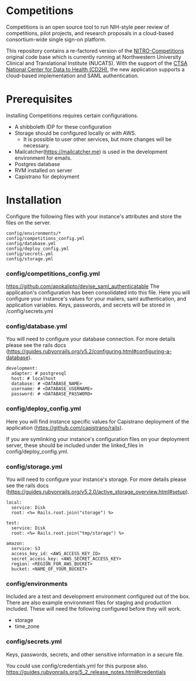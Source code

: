 # Competitions

Competitions is an open source tool to run NIH-style peer review of competitions, pilot projects, and research proposals in a cloud-based consortium-wide single sign-on platform.

This repository contains a re-factored version of the [NITRO-Competitions](https://github.com/NUBIC/nitro-competitions) original code base which is currently running at Northwestern University Clinical and Translational Institute (NUCATS).
With the support of the [CTSA National Center for Data to Health (CD2H)](https://ctsa.ncats.nih.gov/cd2h/), the new application supports a cloud-based implementation and SAML authentication.

# Prerequisites

Installing Competitions requires certain configurations.
  * A shibboleth IDP for these configuration
  * Storage should be configured locally or with AWS.
    - It is possible to user other services, but more changes will be necessary.
  * Mailcatcher(https://mailcatcher.me) is used in the development environment for emails.
  * Postgres database
  * RVM installed on server
  * Capistrano for deployment

# Installation

Configure the following files with your instance's attributes and store the files on the server.

```
config/environments/*
config/competitions_config.yml
config/database.yml
config/deploy_config.yml
config/secrets.yml
config/storage.yml
```

### config/competitions_config.yml
https://github.com/apokalipto/devise_saml_authenticatable
The application's configuration has been consolidated into this file. Here you will configure your instance's values for your mailers, saml authentication, and application variables. Keys, passwords, and secrets will be stored in /config/secrets.yml

### config/database.yml
You will need to configure your database connection. For more details please see the rails docs (https://guides.rubyonrails.org/v5.2/configuring.html#configuring-a-database).
```
development:
  adapter: # postgresql
  host: # localhost
  database: # <DATABASE_NAME>
  username: # <DATABASE_USERNAME>
  password: # <DATABASE_PASSWORD>
```

### config/deploy_config.yml

Here you will find instance specific values for Capistrano deployment of the application (https://github.com/capistrano/rails).

If you are symlinking your instance's configuration files on your deployment server, these should be included under the linked_files in config/deploy_config.yml.

### config/storage.yml
You will need to configure your instance's storage. For more details please see the rails docs (https://guides.rubyonrails.org/v5.2.0/active_storage_overview.html#setup).
```
local:
  service: Disk
  root: <%= Rails.root.join("storage") %>

test:
  service: Disk
  root: <%= Rails.root.join("tmp/storage") %>

amazon:
  service: S3
  access_key_id: <AWS_ACCESS_KEY_ID>
  secret_access_key: <AWS_SECRET_ACCESS_KEY>
  region: <REGION_FOR_AWS_BUCKET>
  bucket: <NAME_OF_YOUR_BUCKET>
```

### config/environments

Included are a test and development environment configured out of the box. There are also example environment files for staging and production included. These will need the following configured before they will work.
  * storage
  * time_zone

### config/secrets.yml

Keys, passwords, secrets, and other sensitive information in a secure file.

You could use config/credentials.yml for this purpose also.
https://guides.rubyonrails.org/5_2_release_notes.html#credentials